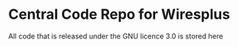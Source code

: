 # Central Code Repo for Wiresplus
All code that is released under the GNU licence 3.0 is stored here
